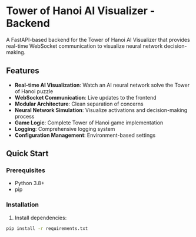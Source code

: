 # Tower of Hanoi AI Visualizer - Backend

A FastAPI-based backend for the Tower of Hanoi AI Visualizer that provides real-time WebSocket communication to visualize neural network decision-making.

## Features

- **Real-time AI Visualization**: Watch an AI neural network solve the Tower of Hanoi puzzle
- **WebSocket Communication**: Live updates to the frontend
- **Modular Architecture**: Clean separation of concerns
- **Neural Network Simulation**: Visualize activations and decision-making process
- **Game Logic**: Complete Tower of Hanoi game implementation
- **Logging**: Comprehensive logging system
- **Configuration Management**: Environment-based settings

## Quick Start

### Prerequisites

- Python 3.8+
- pip

### Installation

1. Install dependencies:
```bash
pip install -r requirements.txt

